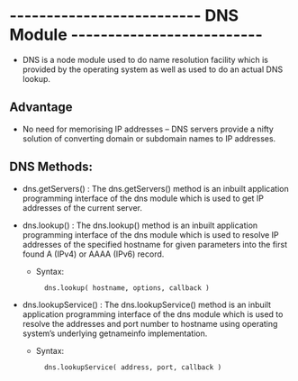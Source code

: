 # -------------------------- DNS Module --------------------------



- DNS is a node module used to do name resolution facility which is provided by the operating system as well as used to do an actual DNS lookup.

## Advantage
- No need for memorising IP addresses – DNS servers provide a nifty solution of converting domain or subdomain names to IP addresses.


## DNS Methods:
- dns.getServers() : The dns.getServers() method is an inbuilt application programming interface of the dns module which is used to get IP addresses of the current server.
- dns.lookup() : The dns.lookup() method is an inbuilt application programming interface of the dns module which is used to resolve IP addresses of the specified hostname for given parameters into the first found A (IPv4) or AAAA (IPv6) record.

    - Syntax:

            dns.lookup( hostname, options, callback )
            
- dns.lookupService() : The dns.lookupService() method is an inbuilt application programming interface of the dns module which is used to resolve the addresses and port number to hostname using operating system’s underlying getnameinfo implementation.

    - Syntax:

            dns.lookupService( address, port, callback ) 
